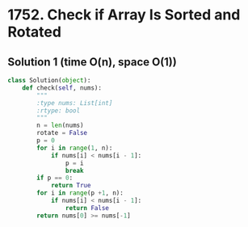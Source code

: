 # 1752. Check if Array Is Sorted and Rotated

## Solution 1 (time O(n), space O(1))

```python
class Solution(object):
    def check(self, nums):
        """
        :type nums: List[int]
        :rtype: bool
        """
        n = len(nums)
        rotate = False
        p = 0
        for i in range(1, n):
            if nums[i] < nums[i - 1]:
                p = i
                break
        if p == 0:
            return True
        for i in range(p +1, n):
            if nums[i] < nums[i - 1]:
                return False
        return nums[0] >= nums[-1]
```
